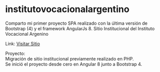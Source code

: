 # institutovocacionalargentino

Comparto mi primer proyecto SPA realizado con la última versión de Bootstrap (4) y el framework AngularJs 8.
Sitio Institucional del Instituto Vocacional Argenino

Link: <a href="http://institutovocacional.org.ar" target="_blank">Visitar Sitio </a>

Proyecto:<br>
Migración de sitio institucional previamente realizado en PHP.<br>
Se inició el proyecto desde cero en Angular 8 junto a Bootstrap 4.

